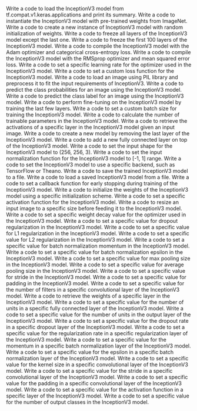 Write a code to load the InceptionV3 model from tf.compat.v1.keras.applications and print its summary.
Write a code to instantiate the InceptionV3 model with pre-trained weights from ImageNet.
Write a code to create a new instance of InceptionV3 model with random initialization of weights.
Write a code to freeze all layers of the InceptionV3 model except the last one.
Write a code to freeze the first 100 layers of the InceptionV3 model.
Write a code to compile the InceptionV3 model with the Adam optimizer and categorical cross-entropy loss.
Write a code to compile the InceptionV3 model with the RMSprop optimizer and mean squared error loss.
Write a code to set a specific learning rate for the optimizer used in the InceptionV3 model.
Write a code to set a custom loss function for the InceptionV3 model.
Write a code to load an image using PIL library and preprocess it to fit the input requirements of InceptionV3.
Write a code to predict the class probabilities for an image using the InceptionV3 model.
Write a code to predict the class label for an image using the InceptionV3 model.
Write a code to perform fine-tuning on the InceptionV3 model by training the last few layers.
Write a code to set a custom batch size for training the InceptionV3 model.
Write a code to calculate the number of trainable parameters in the InceptionV3 model.
Write a code to retrieve the activations of a specific layer in the InceptionV3 model given an input image.
Write a code to create a new model by removing the last layer of the InceptionV3 model.
Write a code to add a new fully connected layer on top of the InceptionV3 model.
Write a code to set the input shape for the InceptionV3 model to (256, 256, 3).
Write a code to set the input normalization function for the InceptionV3 model to [-1, 1] range.
Write a code to set the InceptionV3 model to use a specific backend, such as TensorFlow or Theano.
Write a code to save the trained InceptionV3 model to a file.
Write a code to load a saved InceptionV3 model from a file.
Write a code to set a callback function for early stopping during training of the InceptionV3 model.
Write a code to initialize the weights of the InceptionV3 model using a specific initialization scheme.
Write a code to set a specific activation function for the InceptionV3 model.
Write a code to resize an input image to a specific size before feeding it to the InceptionV3 model.
Write a code to set a specific weight decay value for the optimizer used in the InceptionV3 model.
Write a code to set a specific value for dropout regularization in the InceptionV3 model.
Write a code to set a specific value for L1 regularization in the InceptionV3 model.
Write a code to set a specific value for L2 regularization in the InceptionV3 model.
Write a code to set a specific value for batch normalization momentum in the InceptionV3 model.
Write a code to set a specific value for batch normalization epsilon in the InceptionV3 model.
Write a code to set a specific value for max pooling size in the InceptionV3 model.
Write a code to set a specific value for average pooling size in the InceptionV3 model.
Write a code to set a specific value for stride in the InceptionV3 model.
Write a code to set a specific value for padding in the InceptionV3 model.
Write a code to set a specific value for the number of filters in a specific convolutional layer of the InceptionV3 model.
Write a code to retrieve the weights of a specific layer in the InceptionV3 model.
Write a code to set a specific value for the number of units in a specific fully connected layer of the InceptionV3 model.
Write a code to set a specific value for the number of units in the output layer of the InceptionV3 model.
Write a code to set a specific value for the dropout rate in a specific dropout layer of the InceptionV3 model.
Write a code to set a specific value for the regularization rate in a specific regularization layer of the InceptionV3 model.
Write a code to set a specific value for the momentum in a specific batch normalization layer of the InceptionV3 model.
Write a code to set a specific value for the epsilon in a specific batch normalization layer of the InceptionV3 model.
Write a code to set a specific value for the kernel size in a specific convolutional layer of the InceptionV3 model.
Write a code to set a specific value for the stride in a specific convolutional layer of the InceptionV3 model.
Write a code to set a specific value for the padding in a specific convolutional layer of the InceptionV3 model.
Write a code to set a specific value for the activation function in a specific layer of the InceptionV3 model.
Write a code to set a specific value for the number of output classes in the InceptionV3 model.